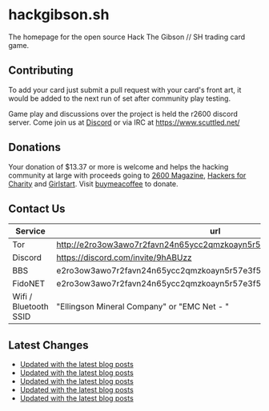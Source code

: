 # hackgibson.sh
The homepage for the open source Hack The Gibson // SH trading card game.


## Contributing

To add your card just submit a pull request with your card's front art, it would be added to the next run of set after community play testing.

Game play and discussions over the project is held the r2600 discord server. Come join us at [Discord](https://discord.com/invite/9hABUzz) or via IRC at https://www.scuttled.net/


## Donations

Your donation of $13.37 or more is welcome and helps the hacking community at large with proceeds going to [2600 Magazine](https://2600.com/), [Hackers for Charity](https://hackersforcharity.org) and [Girlstart](https://girlstart.org).  Visit [buymeacoffee](https://www.buymeacoffee.com/hackgibson.sh) to donate.


## Contact Us

Service | url
-|-
Tor | http://e2ro3ow3awo7r2favn24n65ycc2qmzkoayn5r57e3f56nvjwdcgg32ad.onion
Discord | https://discord.com/invite/9hABUzz
BBS | e2ro3ow3awo7r2favn24n65ycc2qmzkoayn5r57e3f56nvjwdcgg32ad.onion:23
FidoNET | e2ro3ow3awo7r2favn24n65ycc2qmzkoayn5r57e3f56nvjwdcgg32ad.onion:24554
Wifi / Bluetooth SSID | "Ellingson Mineral Company" or "EMC Net - <fidonet address>"

## Latest Changes
<!-- BLOG-POST-LIST:START -->
- [Updated with the latest blog posts](https://github.com/DFW2600/hackgibson.sh/commit/e3c5b4ac549fcd9404a12e2a94d8d1da4ae4ccf2)
- [Updated with the latest blog posts](https://github.com/DFW2600/hackgibson.sh/commit/5956af33592a497faee93192ab77545f3b67cc73)
- [Updated with the latest blog posts](https://github.com/DFW2600/hackgibson.sh/commit/a394df3999aebd203c7b29b8a93b51ab00a1f768)
- [Updated with the latest blog posts](https://github.com/DFW2600/hackgibson.sh/commit/98fa187494a9c90b1f88cfb348eb10f8deeb41d9)
- [Updated with the latest blog posts](https://github.com/DFW2600/hackgibson.sh/commit/a38a76007b26fc0a6e23f30840423d0064197101)
<!-- BLOG-POST-LIST:END -->
